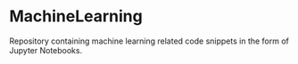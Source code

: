 # MachineLearning
Repository containing machine learning related code snippets in the form of Jupyter Notebooks.
